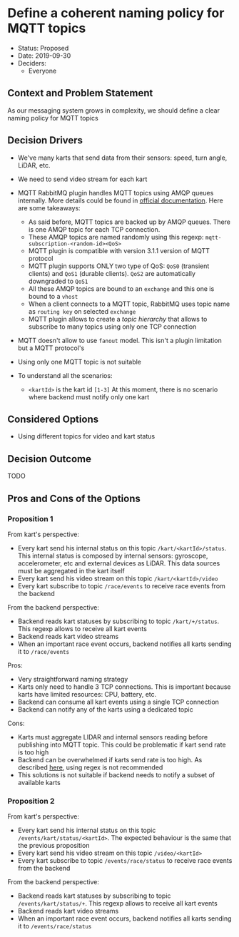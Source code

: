 # Define a coherent naming policy for MQTT topics 

- Status: Proposed
- Date: 2019-09-30
- Deciders:
    - Everyone

## Context and Problem Statement
As our messaging system grows in complexity, we should define a clear naming policy for MQTT topics

## Decision Drivers <!-- optional -->
- We've many karts that send data from their sensors: speed, turn angle, LiDAR, etc.
- We need to send video stream for each kart
- MQTT RabbitMQ plugin handles MQTT topics using AMQP queues internally. More details could be found in [official
documentation](https://www.rabbitmq.com/mqtt.html). Here are some takeaways:
  * As said before, MQTT topics are backed up by AMQP queues. There is one AMQP topic for each TCP connection.
  * These AMQP topics are named randomly using this regexp: `mqtt-subscription-<random-id><QoS>`
  * MQTT plugin is compatible with version 3.1.1 version of MQTT protocol
  * MQTT plugin supports ONLY two type of QoS: `QoS0` (transient clients) and `QoS1` (durable clients). 
  `QoS2` are automatically downgraded to `QoS1` 
  * All these AMQP topics are bound to an `exchange` and this one is bound to a `vhost` 
  * When a client connects to a MQTT topic, RabbitMQ uses topic name as `routing key` on selected `exchange`
  * MQTT plugin allows to create a _topic hierarchy_ that allows to subscribe to many topics using only one TCP connection

- MQTT doesn't allow to use `fanout` model. This isn't a plugin limitation but a MQTT protocol's
- Using only one MQTT topic is not suitable
- To understand all the scenarios:
  * `<kartId>` is the kart id `[1-3]`
  At this moment, there is no scenario where backend must notify only one kart 
  
## Considered Options

- Using different topics for video and kart status

## Decision Outcome
TODO

## Pros and Cons of the Options <!-- optional -->

### Proposition 1

From kart's perspective:
- Every kart send his internal status on this topic `/kart/<kartId>/status`. This internal status is composed by internal
sensors: gyroscope, accelerometer, etc and external devices as LiDAR. This data sources must be aggregated in the kart itself
- Every kart send his video stream on this topic `/kart/<kartId>/video`
- Every kart subscribe to topic `/race/events` to receive race events from the backend

From the backend perspective:
- Backend reads kart statuses by subscribing to topic `/kart/+/status`. This regexp allows to receive all 
kart events
- Backend reads kart video streams
- When an important race event occurs, backend notifies all karts sending it to `/race/events`

Pros:
- Very straightforward naming strategy
- Karts only need to handle 3 TCP connections. This is important because karts have limited resources: CPU, battery, etc.
- Backend can consume all kart events using a single TCP connection
- Backend can notify any of the karts using a dedicated topic

Cons:
- Karts must aggregate LIDAR and internal sensors reading before publishing into MQTT topic. This could be problematic 
if kart send rate is too high
- Backend can be overwhelmed if karts send rate is too high. As described [here](https://www.hivemq.com/blog/mqtt-essentials-part-5-mqtt-topics-best-practices/), using regex is not recommended
- This solutions is not suitable if backend needs to notify a subset of available karts


### Proposition 2

From kart's perspective:
- Every kart send his internal status on this topic `/events/kart/status/<kartId>`. The expected behaviour is the same 
that the previous proposition
- Every kart send his video stream on this topic `/video/<kartId>`
- Every kart subscribe to topic `/events/race/status` to receive race events from the backend

From the backend perspective:
- Backend reads kart statuses by subscribing to topic `/events/kart/status/+`. This regexp allows to receive all 
kart events
- Backend reads kart video streams
- When an important race event occurs, backend notifies all karts sending it to `/events/race/status`
